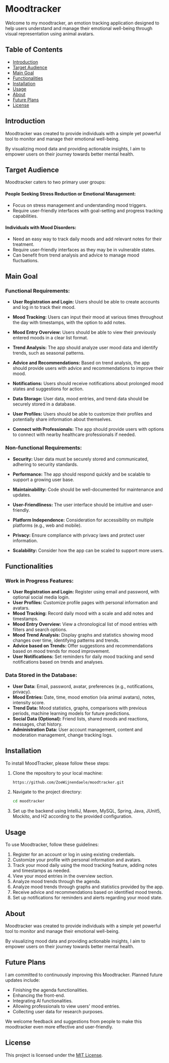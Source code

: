 # Moodtracker

Welcome to my moodtracker, an emotion tracking application designed to help users understand and manage their emotional well-being through visual representation using animal avatars.

## Table of Contents
- [Introduction](#introduction)
- [Target Audience](#target-audience)
- [Main Goal](#main-goal)
- [Functionalities](#functionalities)
- [Installation](#installation)
- [Usage](#usage)
- [About](#about)
- [Future Plans](#future-plans)
- [License](#license)

## Introduction

Moodtracker was created to provide individuals with a simple yet powerful tool to monitor and manage their emotional well-being.  

By visualizing mood data and providing actionable insights, I aim to empower users on their journey towards better mental health.

## Target Audience

Moodtracker caters to two primary user groups:

#### People Seeking Stress Reduction or Emotional Management:
- Focus on stress management and understanding mood triggers.
- Require user-friendly interfaces with goal-setting and progress tracking capabilities.

#### Individuals with Mood Disorders:
- Need an easy way to track daily moods and add relevant notes for their treatment.
- Require user-friendly interfaces as they may be in vulnerable states.
- Can benefit from trend analysis and advice to manage mood fluctuations.

## Main Goal

### Functional Requirements:

- **User Registration and Login:**
  Users should be able to create accounts and log in to track their mood.

- **Mood Tracking:**
  Users can input their mood at various times throughout the day with timestamps, with the option to add notes.

- **Mood Entry Overview:**
  Users should be able to view their previously entered moods in a clear list format.

- **Trend Analysis:**
  The app should analyze user mood data and identify trends, such as seasonal patterns.

- **Advice and Recommendations:**
  Based on trend analysis, the app should provide users with advice and recommendations to improve their mood.

- **Notifications:**
  Users should receive notifications about prolonged mood states and suggestions for action.

- **Data Storage:**
  User data, mood entries, and trend data should be securely stored in a database.

- **User Profiles:**
  Users should be able to customize their profiles and potentially share information about themselves.

- **Connect with Professionals:**
  The app should provide users with options to connect with nearby healthcare professionals if needed.

### Non-functional Requirements:

- **Security:**
  User data must be securely stored and communicated, adhering to security standards.

- **Performance:**
  The app should respond quickly and be scalable to support a growing user base.

- **Maintainability:**
  Code should be well-documented for maintenance and updates.

- **User-Friendliness:**
  The user interface should be intuitive and user-friendly.

- **Platform Independence:**
  Consideration for accessibility on multiple platforms (e.g., web and mobile).

- **Privacy:**
  Ensure compliance with privacy laws and protect user information.

- **Scalability:**
  Consider how the app can be scaled to support more users.

## Functionalities

### Work in Progress Features:

- **User Registration and Login:**
  Register using email and password, with optional social media login.
- **User Profiles:**
  Customize profile pages with personal information and avatars.
- **Mood Tracking:**
  Record daily mood with a scale and add notes and timestamps.
- **Mood Entry Overview:**
  View a chronological list of mood entries with filters and search options.
- **Mood Trend Analysis:**
  Display graphs and statistics showing mood changes over time, identifying patterns and trends.
- **Advice based on Trends:**
  Offer suggestions and recommendations based on mood trends for mood improvement.
- **User Notifications:**
  Set reminders for daily mood tracking and send notifications based on trends and analyses.

### Data Stored in the Database:

- **User Data:**
  Email, password, avatar, preferences (e.g., notifications, privacy).
- **Mood Entries:**
  Date, time, mood emotion (via animal avatars), notes, intensity score.
- **Trend Data:**
  Mood statistics, graphs, comparisons with previous periods, machine learning models for future predictions.
- **Social Data (Optional):**
  Friend lists, shared moods and reactions, messages, chat history.
- **Administration Data:**
  User account management, content and moderation management, change tracking logs.

## Installation

To install MoodTracker, please follow these steps:

1. Clone the repository to your local machine:
    ```sh
   https://github.com/ZoeWijnendaele/moodtracker.git
    ```
2. Navigate to the project directory:
    ```sh
    cd moodtracker
    ```

3. Set up the backend using IntelliJ, Maven, MySQL, Spring, Java, JUnit5, Mockito, and H2 according to the provided configuration.

## Usage

To use Moodtracker, follow these guidelines:

1. Register for an account or log in using existing credentials.
2. Customize your profile with personal information and avatars.
3. Track your mood daily using the mood tracking feature, adding notes and timestamps as needed.
4. View your mood entries in the overview section.
5. Analyze mood trends through the agenda.
6. Analyze mood trends through graphs and statistics provided by the app.
7. Receive advice and recommendations based on identified mood trends.
8. Set up notifications for reminders and alerts regarding your mood state.

## About

Moodtracker was created to provide individuals with a simple yet powerful tool to monitor and manage their emotional well-being. 

By visualizing mood data and providing actionable insights, I aim to empower users on their journey towards better mental health.

## Future Plans

I am committed to continuously improving this Moodtracker. Planned future updates include:

- Finishing the agenda functionalities.
- Enhancing the front-end.
- Integrating AI functionalities.
- Allowing professionals to view users' mood entries.
- Collecting user data for research purposes.

We welcome feedback and suggestions from people to make this moodtracker even more effective and user-friendly.

## License

This project is licensed under the [MIT License](LICENSE).
